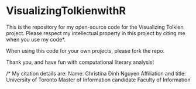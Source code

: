 # VisualizingTolkienwithR
This is the repository for my open-source code for the Visualizing Tolkien project. Please respect my intellectual property in this project by citing me when you use my code*. 

When using this code for your own projects, please fork the repo.

Thank you, and have fun with computational literary analysis!



/* My citation details are:
Name:                   Christina Dinh Nguyen
Affiliation and title:  University of Toronto
                        Master of Information candidate
                        Faculty of Information
